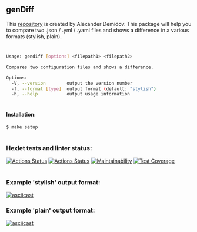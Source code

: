 ## genDiff
This [repository](https://github.com/kaamosdao/frontend-project-lvl1) is created by Alexander Demidov.
This package will help you to compare two .json / .yml / .yaml files and shows a difference in a various formats (stylish, plain).
#
```sh
Usage: gendiff [options] <filepath1> <filepath2>

Compares two configuration files and shows a difference.

Options:
  -V, --version        output the version number
  -f, --format [type]  output format (default: "stylish")
  -h, --help           output usage information
```
#
#### Installation:
```sh 
$ make setup
```
#
### Hexlet tests and linter status:
[![Actions Status](https://github.com/kaamosdao/frontend-project-lvl2/workflows/hexlet-check/badge.svg)](https://github.com/kaamosdao/frontend-project-lvl2/actions)
[![Actions Status](https://github.com/kaamosdao/frontend-project-lvl2/workflows/Linting/badge.svg)](https://github.com/kaamosdao/frontend-project-lvl2/actions)
[![Maintainability](https://api.codeclimate.com/v1/badges/917f1838d9c564fdfefa/maintainability)](https://codeclimate.com/github/kaamosdao/frontend-project-lvl2/maintainability)
[![Test Coverage](https://api.codeclimate.com/v1/badges/917f1838d9c564fdfefa/test_coverage)](https://codeclimate.com/github/kaamosdao/frontend-project-lvl2/test_coverage)
#
### Example 'stylish' output format:
[![asciicast](https://asciinema.org/a/hb8VHzRc9bwkMdp2N0WSSaFcR.svg)](https://asciinema.org/a/hb8VHzRc9bwkMdp2N0WSSaFcR)

### Example 'plain' output format:
[![asciicast](https://asciinema.org/a/15eVuuZ35OSlKcaymwINLSWzH.svg)](https://asciinema.org/a/15eVuuZ35OSlKcaymwINLSWzH)